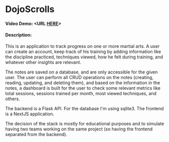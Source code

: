 # DojoScrolls
#### Video Demo:  <URL [HERE](https://www.youtube.com/watch?v=xwTVg_71zNM&ab_channel=CristobalHeiss)>
#### Description:
This is an application to track progress on one or more martial arts.
A user can create an account, keep track of his training by adding information like the discipline practiced, techniques viewed, how he felt during training, and whatever other insights are relevant.

The notes are saved on a database, and are only accessible for the given user. The user can perform all CRUD operations on the notes (creating, reading, updating, and deleting them), and based on the information in the notes, a dashboard is built for the user to check some relevant metrics like total sessions, sessions trained per month, most viewed techniques, and others.

The backend is a Flask API. For the database I'm using sqlite3. The frontend is a NextJS application.

The decision of the stack is mostly for educational purposes and to simulate having two teams working on the same project (so having the frontend separated from the backend).